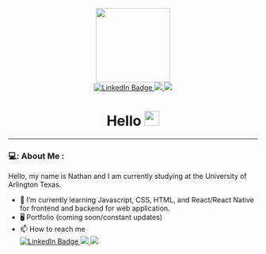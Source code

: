 <div id="header" align="center">
  <img src="https://media.giphy.com/media/v1.Y2lkPTc5MGI3NjExbGFoOXRpeGJlNWxhZGduNHhwZjNqeThhNmNnYTIzYnpvcDd3OXBmOCZlcD12MV9pbnRlcm5hbF9naWZfYnlfaWQmY3Q9Zw/TsmEjLQPcbQsVDG08z/giphy.gif" width="150"/>
    <div id="badges" align="center">
    <a href="https://www.linkedin.com/in/nathan-chugito">
      <img src="https://img.shields.io/badge/LinkedIn-blue?style=for-the-badge&logo=linkedin&logoColor=white" alt="LinkedIn Badge"/>
    </a>
    <a href="your-youtube-URL">
      <img src="https://img.shields.io/badge/Gmail-D14836?style=for-the-badge&logo=gmail&logoColor=white"/>
    </a>
    <a href="your-twitter-URL">
      <img src="https://img.shields.io/badge/Instagram-E4405F?style=for-the-badge&logo=instagram&logoColor=white"/>
    </a>
    <h1>
      Hello 
      <img src="https://media.giphy.com/media/hvRJCLFzcasrR4ia7z/giphy.gif" width="30px"/>
    </h1>
  </div>
</div>


---

### 💻: About Me :
Hello, my name is Nathan and I am currently studying at the University of Arlington Texas. 
- 🌱 I’m currently learning Javascript, CSS, HTML, and React/React Native for frontend and backend for web application.
- 🖥️ Portfolio (coming soon/constant updates)
- 📫 How to reach me <div id="badges"><a href="https://www.linkedin.com/in/nathan-chugito">
      <img src="https://img.shields.io/badge/LinkedIn-blue?style=for-the-badge&logo=linkedin&logoColor=white" alt="LinkedIn Badge"/>
    </a>
    <a href="">
      <img src="https://img.shields.io/badge/Gmail-D14836?style=for-the-badge&logo=gmail&logoColor=white"/>
    </a>
    <a href="https://www.instagram.com/nennechu1/">
      <img src="https://img.shields.io/badge/Instagram-E4405F?style=for-the-badge&logo=instagram&logoColor=white"/>
    </a></div>


<!---
Nennechu/Nennechu is a ✨ special ✨ repository because its `README.md` (this file) appears on your GitHub profile.
You can click the Preview link to take a look at your changes.
--->
